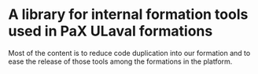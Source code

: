 # A library for internal formation tools used in PaX ULaval formations
Most of the content is to reduce code duplication into our formation and to ease the release of those tools among the formations in the platform.
